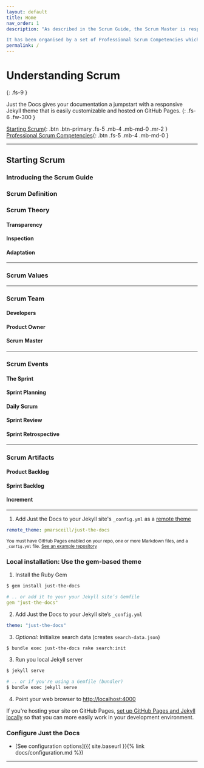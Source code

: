 ```yaml
---
layout: default
title: Home
nav_order: 1
description: "As described in the Scrum Guide, the Scrum Master is responsible for promoting and supporting Scrum. This means helping everyone understand Scrum theory, practices, rules, and values. This provides a structured guide to help better understand the role of the Scrum Master.

It has been organised by a set of Professional Scrum Competencies which each contain a number of focus areas."
permalink: /
---
```


# Understanding Scrum
{: .fs-9 }

Just the Docs gives your documentation a jumpstart with a responsive Jekyll theme that is easily customizable and hosted on GitHub Pages.
{: .fs-6 .fw-300 }

[Starting Scrum](#getting-started){: .btn .btn-primary .fs-5 .mb-4 .mb-md-0 .mr-2 } [Professional Scrum Competencies](https://github.com/pmarsceill/just-the-docs){: .btn .fs-5 .mb-4 .mb-md-0 }

---

## Starting Scrum

### Introducing the Scrum Guide
### Scrum Definition

### Scrum Theory

#### Transparency
#### Inspection
#### Adaptation

---

### Scrum Values

---

### Scrum Team

#### Developers
#### Product Owner
#### Scrum Master

---

### Scrum Events

#### The Sprint
#### Sprint Planning
#### Daily Scrum
#### Sprint Review
#### Sprint Retrospective

---

### Scrum Artifacts

#### Product Backlog
#### Sprint Backlog
#### Increment

---

1. Add Just the Docs to your Jekyll site's `_config.yml` as a [remote theme](https://blog.github.com/2017-11-29-use-any-theme-with-github-pages/)
```yaml
remote_theme: pmarsceill/just-the-docs
```
<small>You must have GitHub Pages enabled on your repo, one or more Markdown files, and a `_config.yml` file. [See an example repository](https://github.com/pmarsceill/jtd-remote)</small>

### Local installation: Use the gem-based theme

1. Install the Ruby Gem
```bash
$ gem install just-the-docs
```
```yaml
# .. or add it to your your Jekyll site’s Gemfile
gem "just-the-docs"
```
2. Add Just the Docs to your Jekyll site’s `_config.yml`
```yaml
theme: "just-the-docs"
```
3. _Optional:_ Initialize search data (creates `search-data.json`)
```bash
$ bundle exec just-the-docs rake search:init
```
3. Run you local Jekyll server
```bash
$ jekyll serve
```
```bash
# .. or if you're using a Gemfile (bundler)
$ bundle exec jekyll serve
```
4. Point your web browser to [http://localhost:4000](http://localhost:4000)

If you're hosting your site on GitHub Pages, [set up GitHub Pages and Jekyll locally](https://help.github.com/en/articles/setting-up-your-github-pages-site-locally-with-jekyll) so that you can more easily work in your development environment.

### Configure Just the Docs

- [See configuration options]({{ site.baseurl }}{% link docs/configuration.md %})

---
